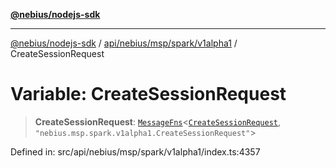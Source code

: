 [**@nebius/nodejs-sdk**](../../../../../../README.md)

---

[@nebius/nodejs-sdk](../../../../../../README.md) / [api/nebius/msp/spark/v1alpha1](../README.md) / CreateSessionRequest

# Variable: CreateSessionRequest

> **CreateSessionRequest**: [`MessageFns`](../../../../../../runtime/protos/core/interfaces/MessageFns.md)\<[`CreateSessionRequest`](../interfaces/CreateSessionRequest.md), `"nebius.msp.spark.v1alpha1.CreateSessionRequest"`\>

Defined in: src/api/nebius/msp/spark/v1alpha1/index.ts:4357
